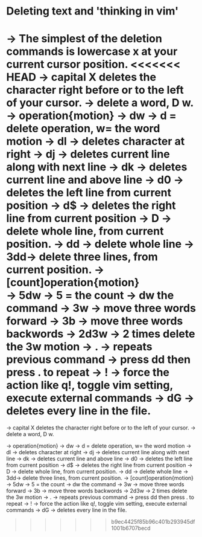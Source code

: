 # Deleting text and 'thinking in vim'
  -> The simplest of the deletion commands is lowercase x at your current cursor position.
<<<<<<< HEAD
  -> capital X deletes the character right before or to the left of your cursor. 
  -> delete a word, D w.
  -> operation{motion} -> dw -> d = delete operation, w= the word motion
  -> dl -> deletes character at right
  -> dj -> deletes current line along with next line
  -> dk -> deletes current line and above line
  -> d0 -> deletes the left line from current position
  -> d$ -> deletes the right line from current position
  -> D -> delete whole line, from current position.
  -> dd -> delete whole line
  -> 3dd-> delete three lines, from current position.
  -> [count]operation{motion} 	
  -> 5dw
  -> 5 = the count
  -> dw the command
  -> 3w -> move three words forward
  -> 3b -> move three words backwords
  -> 2d3w -> 2 times delete the 3w motion
  -> . -> repeats previous command -> press dd then press . to repeat
  -> ! -> force the action like q!, toggle vim setting, execute external commands 
  -> dG -> deletes every line in the file.
=======
 
 -> capital X deletes the character right before or to the left of your cursor. 
 -> delete a word, D w.
 
 -> operation{motion} -> dw -> d = delete operation, w= the word motion
 -> dl -> deletes character at right
 -> dj -> deletes current line along with next line
 -> dk -> deletes current line and above line
 -> d0 -> deletes the left line from current position
 -> d$ -> deletes the right line from current position
 -> D -> delete whole line, from current position.
 -> dd -> delete whole line
 -> 3dd-> delete three lines, from current position.
 -> [count]operation{motion} 	
 -> 5dw
 -> 5 = the count
 -> dw the command
 -> 3w -> move three words forward
 -> 3b -> move three words backwords
 -> 2d3w -> 2 times delete the 3w motion
 -> . -> repeats previous command -> press dd then press . to repeat
 -> ! -> force the action like q!, toggle vim setting, execute external commands 
 -> dG -> deletes every line in the file.
>>>>>>> b9ec4425f85b96c401b293945df1001b6707becd

